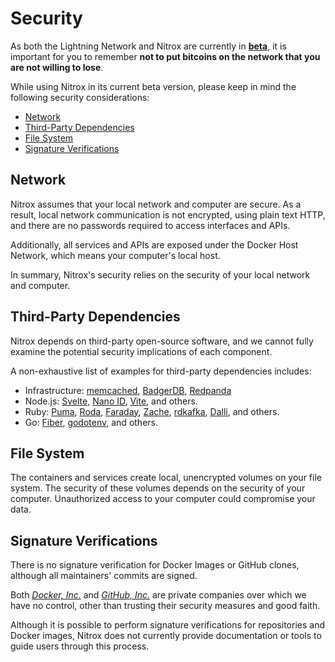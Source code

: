 # Security

As both the Lightning Network and Nitrox are currently in [**beta**](https://en.wikipedia.org/wiki/Software_release_life_cycle#Beta), it is important for you to remember **not to put bitcoins on the network that you are not willing to lose**.

While using Nitrox in its current beta version, please keep in mind the following security considerations:

- [Network](#network)
- [Third-Party Dependencies](#third-party-dependencies)
- [File System](#file-system)
- [Signature Verifications](#signature-verifications)

## Network
Nitrox assumes that your local network and computer are secure. As a result, local network communication is not encrypted, using plain text HTTP, and there are no passwords required to access interfaces and APIs.

Additionally, all services and APIs are exposed under the Docker Host Network, which means your computer's local host.

In summary, Nitrox's security relies on the security of your local network and computer.

## Third-Party Dependencies

Nitrox depends on third-party open-source software, and we cannot fully examine the potential security implications of each component.

A non-exhaustive list of examples for third-party dependencies includes:

- Infrastructure: [memcached](https://memcached.org), [BadgerDB](https://dgraph.io/docs/badger/), [Redpanda](https://redpanda.com)
- Node.js: [Svelte](https://svelte.dev), [Nano ID](https://github.com/ai/nanoid), [Vite](https://vitejs.dev), and others.
- Ruby: [Puma](https://puma.io), [Roda](https://roda.jeremyevans.net), [Faraday](https://lostisland.github.io/faraday/), [Zache](https://github.com/yegor256/zache), [rdkafka](https://github.com/appsignal/rdkafka-ruby), [Dalli](https://github.com/petergoldstein/dalli), and others.
- Go: [Fiber](https://docs.gofiber.io), [godotenv](https://pkg.go.dev/github.com/joho/godotenv?utm_source=godoc), and others.

## File System

The containers and services create local, unencrypted volumes on your file system. The security of these volumes depends on the security of your computer. Unauthorized access to your computer could compromise your data.

## Signature Verifications

There is no signature verification for Docker Images or GitHub clones, although all maintainers' commits are signed.

Both [_Docker, Inc._](https://en.wikipedia.org/wiki/Docker,_Inc.) and [_GitHub, Inc._](https://en.wikipedia.org/wiki/GitHub) are private companies over which we have no control, other than trusting their security measures and good faith.

Although it is possible to perform signature verifications for repositories and Docker images, Nitrox does not currently provide documentation or tools to guide users through this process.
